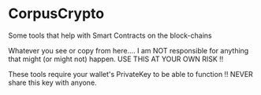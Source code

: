 # CorpusCrypto
Some tools that help with Smart Contracts on the block-chains

Whatever you see or copy from here.... I am NOT responsible for anything that might (or might not) happen.
USE THIS AT YOUR OWN RISK !!

These tools require your wallet's PrivateKey to be able to function !!
NEVER share this key with anyone.
